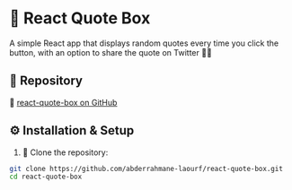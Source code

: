 # 🔮 React Quote Box

A simple React app that displays random quotes every time you click the button, with an option to share the quote on Twitter 🧠✨

## 📂 Repository

🔗 [react-quote-box on GitHub](https://github.com/abderrahmane-laourf/react-quote-box.git)

## ⚙️ Installation & Setup

1. 🧬 Clone the repository:
```bash
git clone https://github.com/abderrahmane-laourf/react-quote-box.git
cd react-quote-box
